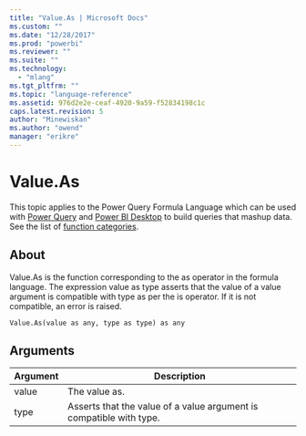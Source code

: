 ```yaml
---
title: "Value.As | Microsoft Docs"
ms.custom: ""
ms.date: "12/28/2017"
ms.prod: "powerbi"
ms.reviewer: ""
ms.suite: ""
ms.technology: 
  - "mlang"
ms.tgt_pltfrm: ""
ms.topic: "language-reference"
ms.assetid: 976d2e2e-ceaf-4920-9a59-f52834198c1c
caps.latest.revision: 5
author: "Minewiskan"
ms.author: "owend"
manager: "erikre"
---
```

# Value.As
This topic applies to the Power Query Formula Language which can be used with [Power Query](https://support.office.com/article/Introduction-to-Microsoft-Power-Query-for-Excel-6E92E2F4-2079-4E1F-BAD5-89F6269CD605) and [Power BI Desktop](http://go.microsoft.com/fwlink/p/?LinkId=618607) to build queries that mashup data. See the list of [function categories](https://msdn.microsoft.com/en-us/library/mt211003.aspx).  
  
## About  
Value.As is the function corresponding to the as operator in the formula language. The expression  value as type  asserts that the value of a value argument is compatible with type as per the is operator. If it is not compatible, an error is raised.  
  
```  
Value.As(value as any, type as type) as any  
```  
  
## Arguments  
  
|Argument|Description|  
|------------|---------------|  
|value|The value as.|  
|type|Asserts that the value of a value argument is compatible with type.|  
  
